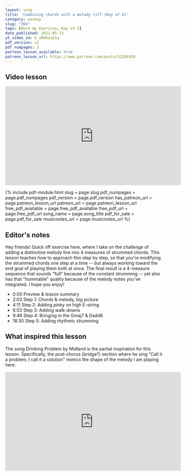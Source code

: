 ```yaml
---
layout: song
title: 'Combining chords with a melody riff (Key of G)'
category: warmup
slug: "364"
tags: [Warm Up Exercise, Key of G]
date_published: 2021-05-13
yt_video_id: b_oMeko1A1g
pdf_version: v2
pdf_numpages: 3
patreon_lesson_available: true
patreon_lesson_url: https://www.patreon.com/posts/51205939
---
```



<!-- pdf_for_sale: https://gum.co/jLmfB -->



## Video lesson

<iframe width="560" height="315" src="https://www.youtube.com/embed/b_oMeko1A1g" frameborder="0" allow="accelerometer; autoplay; encrypted-media; gyroscope; picture-in-picture" allowfullscreen></iframe>

{% include pdf-module.html slug = page.slug pdf_numpages = page.pdf_numpages pdf_version = page.pdf_version has_patreon_url = page.patreon_lesson_url patreon_url = page.patreon_lesson_url free_pdf_available = page.free_pdf_available free_pdf_url = page.free_pdf_url song_name = page.song_title pdf_for_sale = page.pdf_for_sale musicnotes_url = page.musicnotes_url %}

## Editor's notes

Hey friends! Quick riff exercise here, where I take on the challenge of adding a distinctive melody line into 4 measures of strummed chords. This lesson teaches how to approach this step by step, so that you're modifying the strummed chords one step at a time -- but always working toward the end goal of playing them both at once. The final result is a 4-measure sequence that sounds "full" because of the constant strumming -- yet also has that "hummable" quality because of the melody notes you've integrated. I hope you enjoy!

- 0:00 Preview & lesson summary
- 2:02 Step 1: Chords & melody, big picture
- 4:11 Step 2: Adding pinky on high E-string
- 6:53 Step 3: Adding walk-downs
- 9:46 Step 4: Bringing in the Gmaj7 & Dadd6
- 18:30 Step 5: Adding rhythmic strumming

## What inspired this lesson

The song Drinking Problem by Midland is the partial inspiration for this lesson. Specifically, the post-chorus (bridge?) section where he sing "Call it a problem, I call it a solution" mimics the shape of the melody I am playing here.

<iframe width="560" height="315" src="https://www.youtube.com/embed/J1Ys-D-TV6k" frameborder="0" allow="accelerometer; autoplay; encrypted-media; gyroscope; picture-in-picture" allowfullscreen></iframe>
